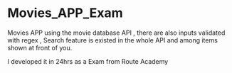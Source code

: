# Movies_APP_Exam
Movies APP using the movie database API , there are also inputs validated with regex , Search feature is existed in the whole API and among items shown at front of you.

I developed it in 24hrs as a Exam from Route Academy
